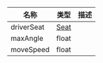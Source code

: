 | 名称 | 类型 | 描述 |
| ----------- | ----------- | ----------- |
| driverSeat | [Seat](https://github.com/Nevin23333/RavenfieldCommunityResource/tree/cn/Documents/Components/Vehicle/Seat.md) |  |
|maxAngle  | float|  |
| moveSpeed | float |  |
